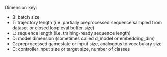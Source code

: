 Dimension key:
- B: batch size
- T: trajectory length (i.e. partially preprocessed sequence sampled from dataset or closed loop eval buffer size)
- L: sequence length (i.e. training-ready sequence length)
- D: model dimension (sometimes called d_model or embedding_dim)
- G: preprocessed gamestate or input size, analogous to vocabulary size
- C: controller input size or target size, number of classes